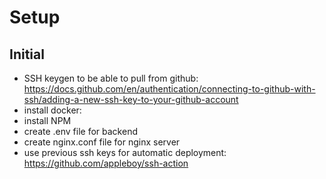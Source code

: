 

# Setup

## Initial
- SSH keygen to be able to pull from github: https://docs.github.com/en/authentication/connecting-to-github-with-ssh/adding-a-new-ssh-key-to-your-github-account
- install docker: 
- install NPM
- create .env file for backend
- create nginx.conf file for nginx server
- use previous ssh keys for automatic deployment: https://github.com/appleboy/ssh-action
